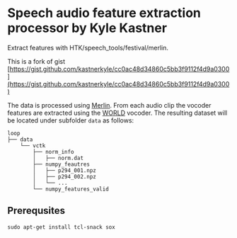 # Speech audio feature extraction processor by Kyle Kastner

Extract features with HTK/speech\_tools/festival/merlin.

This is a fork of gist [https://gist.github.com/kastnerkyle/cc0ac48d34860c5bb3f9112f4d9a0300](https://gist.github.com/kastnerkyle/cc0ac48d34860c5bb3f9112f4d9a0300)

The data is processed using [Merlin](http://www.cstr.ed.ac.uk/projects/merlin/). From each audio clip the vocoder features are extracted using the [WORLD](https://github.com/mmorise/World) vocoder. The resulting dataset will be located under subfolder ```data``` as follows:

```
loop
├── data
    └── vctk
        ├── norm_info
        │   ├── norm.dat
        ├── numpy_feautres
        │   ├── p294_001.npz
        │   ├── p294_002.npz
        │   └── ...
        └── numpy_features_valid
```

## Prerequsites

```
sudo apt-get install tcl-snack sox
```
